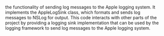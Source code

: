 the functionality of sending log messages to the Apple logging system. It implements the AppleLogSink class, which formats and sends log messages to NSLog for output. This code interacts with other parts of the project by providing a logging sink implementation that can be used by the logging framework to send log messages to the Apple logging system.